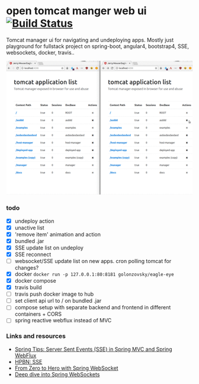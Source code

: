 # open tomcat manger web ui [![Build Status](https://travis-ci.org/golonzovsky/eagle-eye.svg?branch=master)](https://travis-ci.org/golonzovsky/eagle-eye)
Tomcat manager ui for navigating and undeploying apps.
Mostly just playground for fullstack project on spring-boot, angular4, bootstrap4, SSE, websockets, docker, travis..

![help_animation_sorry_for_filesize.gif](help_animation_sorry_for_filesize.gif)

### todo 
- [x] undeploy action
- [x] unactive list
- [x] 'remove item' animation and action
- [x] bundled .jar
- [x] SSE update list on undeploy
- [x] SSE reconnect
- [ ] websocket/SSE update list on new apps. cron polling tomcat for changes? 
- [x] docker `docker run -p 127.0.0.1:80:8181 golonzovsky/eagle-eye`
- [x] docker compose
- [x] travis build
- [ ] travis push docker image to hub
- [ ] set client api url to / on bundled .jar 
- [ ] compose setup with separate backend and frontend in different containers + CORS 
- [ ] spring reactive webflux instead of MVC 

### Links and resources
- [Spring Tips: Server Sent Events (SSE) in Spring MVC and Spring WebFlux](https://www.youtube.com/watch?v=2To3_mYT2hc)
- [HPBN: SSE](https://hpbn.co/server-sent-events-sse/)
- [From Zero to Hero with Spring WebSocket](https://www.youtube.com/watch?v=nxakp15CACY)
- [Deep dive into Spring WebSockets](https://www.youtube.com/watch?v=oCAC2yow8xk)